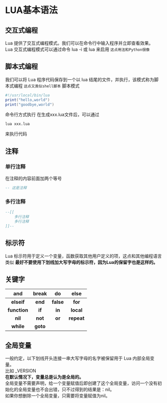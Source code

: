 # LUA基本语法
## 交互式编程
Lua 提供了交互式编程模式。我们可以在命令行中输入程序并立即查看效果。  
Lua 交互式编程模式可以通过命令 lua -i 或 lua 来启用
`这点用法和Python很像`

## 脚本式编程
我们可以将 Lua 程序代码保存到一个以 lua 结尾的文件，并执行，该模式称为脚本式编程
`这点又类似shell脚本`
脚本模式
~~~lua
#!/usr/local/bin/lua
print("hello,world")
print("goodbye,world")
~~~
命令行方式执行
在生成xxx.lua文件后，可以通过
~~~shell
lua xxx.lua
~~~
来执行代码
## 注释
### 单行注释
在注释的内容前面加两个等号
~~~lua
-- 这是注释
~~~
### 多行注释
~~~lua
--[[
	多行注释
	多行注释
]]--
~~~
## 标示符
Lua 标示符用于定义一个变量，函数获取其他用户定义的项，这点和其他编程语言类似
**最好不要使用下划线加大写字母的标示符，因为Lua的保留字也是这样的。**

## 关键字

|     and      |  break   |    do     |    else    |
|:------------:|:--------:|:---------:|:----------:|
|  **elseif**  | **end**  | **false** |  **for**   |
| **function** |  **if**  |  **in**   | **local**  |
|   **nil**    | **not**  |  **or**   | **repeat** |
|  **while**   | **goto** |           |            |

## 全局变量
一般约定，以下划线开头连接一串大写字母的名字被保留用于 Lua 内部全局变量。  
比如 \_VERSION  
**在默认情况下，变量总是认为是全局的。**  
全局变量不需要声明，给一个变量赋值后即创建了这个全局变量，访问一个没有初始化的全局变量也不会出错，只不过得到的结果是：nil。  
如果你想删除一个全局变量，只需要将变量赋值为nil。